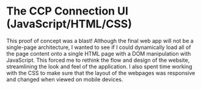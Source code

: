 # The CCP Connection UI (JavaScript/HTML/CSS)
This proof of concept was a blast! Although the final web app will not be a single-page architecture, I wanted to see if I could dynamically load all of the page content onto a single HTML page with a DOM manipulation with JavaScript. This forced me to rethink the flow and design of the website, streamlining the look and feel of the application. I also spent time working with the CSS to make sure that the layout of the webpages was responsive and changed when viewed on mobile devices.
